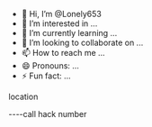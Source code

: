 - 👋 Hi, I’m @Lonely653
- 👀 I’m interested in ...
- 🌱 I’m currently learning ...
- 💞️ I’m looking to collaborate on ...
- 📫 How to reach me ...
- 😄 Pronouns: ...
- ⚡ Fun fact: ...

<!---
Lonely653/Lonely653 is a ✨ special ✨ repository because its `README.md` (this file) appears on your GitHub profile.
You can click the Preview link to take a look at your changes.
--->location 
----call hack number 
